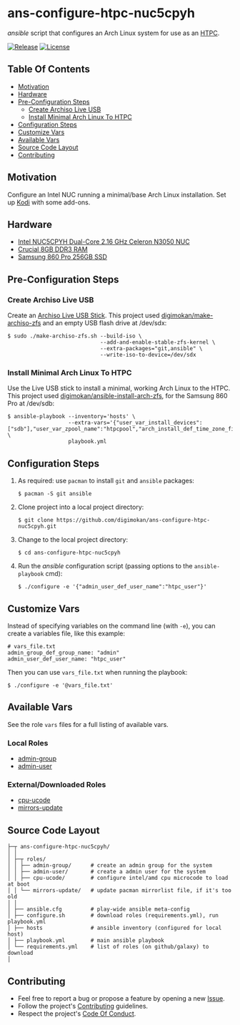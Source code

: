 # ans-configure-htpc-nuc5cpyh

_ansible_ script that configures an Arch Linux system for use as an
[HTPC](https://en.wikipedia.org/wiki/Home_theater_PC).

[![Release](https://img.shields.io/github/release/digimokan/ans-configure-htpc-nuc5cpyh.svg?label=release)](https://github.com/digimokan/ans-configure-htpc-nuc5cpyh/releases/latest "Latest Release Notes")
[![License](https://img.shields.io/badge/license-MIT-blue.svg?label=license)](LICENSE.md "Project License")

## Table Of Contents

* [Motivation](#motivation)
* [Hardware](#hardware)
* [Pre-Configuration Steps](#pre-configuration-steps)
    * [Create Archiso Live USB](#create-archiso-live-usb)
    * [Install Minimal Arch Linux To HTPC](#install-minimal-arch-linux-to-htpc)
* [Configuration Steps](#configuration-steps)
* [Customize Vars](#customize-vars)
* [Available Vars](#available-vars)
* [Source Code Layout](#source-code-layout)
* [Contributing](#contributing)

## Motivation

Configure an Intel NUC running a minimal/base Arch Linux installation. Set up
[Kodi](https://kodi.tv/) with some add-ons.

## Hardware

* [Intel NUC5CPYH Dual-Core 2.16 GHz Celeron N3050 NUC](https://www.amazon.com/dp/B00XPVRR5M)
* [Crucial 8GB DDR3 RAM](https://www.amazon.com/gp/product/B00LTV2BBK)
* [Samsung 860 Pro 256GB SSD](https://www.amazon.com/gp/product/B07864XMTK)

## Pre-Configuration Steps

### Create Archiso Live USB

Create an [Archiso Live USB Stick](https://wiki.archlinux.org/index.php/USB_flash_installation_media).
This project used [digimokan/make-archiso-zfs](https://github.com/digimokan/make-archiso-zfs)
and an empty USB flash drive at /dev/sdx:

   ```shell
   $ sudo ./make-archiso-zfs.sh --build-iso \
                                --add-and-enable-stable-zfs-kernel \
                                --extra-packages="git,ansible" \
                                --write-iso-to-device=/dev/sdx
   ```

### Install Minimal Arch Linux To HTPC

Use the Live USB stick to install a minimal, working Arch Linux to the HTPC.
This project used [digimokan/ansible-install-arch-zfs](https://github.com/digimokan/ansible-install-arch-zfs),
for the Samsung 860 Pro at /dev/sdb:

   ```shell
   $ ansible-playbook --inventory='hosts' \
                      --extra-vars='{"user_var_install_devices":["sdb"],"user_var_zpool_name":"htpcpool","arch_install_def_time_zone_file":"US/Central","arch_install_def_hostname":"htpc"}' \
                      playbook.yml
   ```

## Configuration Steps

1. As required: use `pacman` to install `git` and `ansible` packages:

   ```shell
   $ pacman -S git ansible
   ```

2. Clone project into a local project directory:

   ```shell
   $ git clone https://github.com/digimokan/ans-configure-htpc-nuc5cpyh.git
   ```

3. Change to the local project directory:

   ```shell
   $ cd ans-configure-htpc-nuc5cpyh
   ```

4. Run the _ansible_ configuration script (passing options to the `ansible-playbook` cmd):

   ```shell
   $ ./configure -e '{"admin_user_def_user_name":"htpc_user"}'
   ```

## Customize Vars

Instead of specifying variables on the command line (with `-e`), you can create
a variables file, like this example:

   ```
   # vars_file.txt
   admin_group_def_group_name: "admin"
   admin_user_def_user_name: "htpc_user"
   ```

Then you can use `vars_file.txt` when running the playbook:

   ```shell
   $ ./configure -e '@vars_file.txt'
   ```

## Available Vars

See the role `vars` files for a full listing of available vars.

### Local Roles

* [admin-group](../roles/admin-group/defaults/main.yml)
* [admin-user](../roles/admin-user/defaults/main.yml)

### External/Downloaded Roles

* [cpu-ucode](https://github.com/digimokan/ans-role-cpu-microcode/blob/master/defaults/main.yml)
* [mirrors-update](https://github.com/digimokan/ans-role-update-repo-servers/blob/master/defaults/main.yml)

## Source Code Layout

```
├─┬ ans-configure-htpc-nuc5cpyh/
│ │
│ ├─┬ roles/
│ │ ├── admin-group/      # create an admin group for the system
│ │ ├── admin-user/       # create a admin user for the system
│ │ ├── cpu-ucode/        # configure intel/amd cpu microcode to load at boot
│ │ └── mirrors-update/   # update pacman mirrorlist file, if it's too old
│ │
│ ├── ansible.cfg         # play-wide ansible meta-config
│ ├── configure.sh        # download roles (requirements.yml), run playbook.yml
│ ├── hosts               # ansible inventory (configured for local host)
│ ├── playbook.yml        # main ansible playbook
│ └── requirements.yml    # list of roles (on github/galaxy) to download
│
```

## Contributing

* Feel free to report a bug or propose a feature by opening a new
  [Issue](https://github.com/digimokan/ans-configure-htpc-nuc5cpyh/issues).
* Follow the project's [Contributing](CONTRIBUTING.md) guidelines.
* Respect the project's [Code Of Conduct](CODE_OF_CONDUCT.md).

